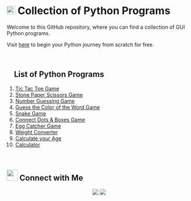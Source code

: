 # <img src="https://i.pinimg.com/originals/ca/00/60/ca0060f3414e6e20b75983acddafad53.gif" width="23"> Collection of Python Programs

Welcome to this GitHub repository, where you can find a collection of GUI Python programs.

Visit [here](https://github.com/s-a-r-a-t-h/Collection-of-Python-Programs/tree/main/Start%20your%20Python%20Journey) to begin your Python journey from scratch for free.

<br>

## <img src="https://user-images.githubusercontent.com/86669668/171820956-cf171296-cc01-4827-ac4a-45ff3f91ff13.gif" width="15"/> List of Python Programs

1. [Tic Tac Toe Game](https://github.com/sarath-pm/Collection-of-GUI-Python-Programs/blob/main/tic_tac_toe_gui_game.py)
2. [Stone Paper Scissors Game](https://github.com/sarath-pm/Collection-of-GUI-Python-Programs/blob/main/stone_paper_scissor_gui.py)
3. [Number Guessing Game](https://github.com/sarath-pm/Collection-of-GUI-Python-Programs/blob/main/number_guessing_game.py)
4. [Guess the Color of the Word Game](https://github.com/sarath-pm/Collection-of-GUI-Python-Programs/blob/main/color_guessing_game.py)
5. [Snake Game](https://github.com/sarath-pm/Collection-of-GUI-Python-Programs/blob/main/snake_game.py)
6. [Connect Dots & Boxes Game](https://github.com/sarath-pm/Collection-of-GUI-Python-Programs/blob/main/connect_dots%26boxes.py)
7. [Egg Catcher Game](https://github.com/sarath-pm/Collection-of-GUI-Python-Programs/blob/main/egg_catcher_game.py)
8. [Weight Converter](https://github.com/sarath-pm/Collection-of-GUI-Python-Programs/blob/main/weight_converter_gui.py)
9. [Calculate your Age](https://github.com/sarath-pm/Collection-of-GUI-Python-Programs/blob/main/age_calculator.py)
10. [Calculator](https://github.com/sarath-pm/Collection-of-GUI-Python-Programs/blob/main/calculator.py)

<br>

## <img src="https://media.giphy.com/media/LnQjpWaON8nhr21vNW/giphy.gif" width='30'> Connect with Me

<p align="center">
<a href="mailto:sarath2375@gmail.com"><img src="https://img.shields.io/badge/Gmail-D14836?style=for-the-badge&logo=gmail&logoColor=white"/></a>
<a href="https://www.linkedin.com/in/sarath-p-m/"><img src="https://img.shields.io/badge/LinkedIn-0077B5?style=for-the-badge&logo=linkedin&logoColor=white"/></a>
</p>
